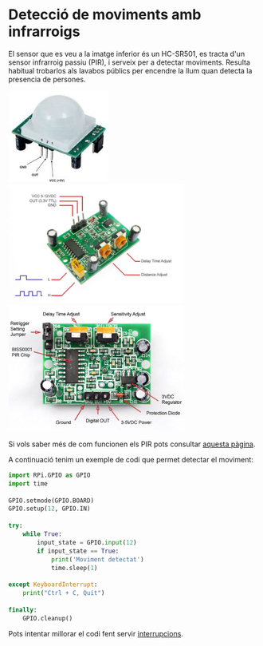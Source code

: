 
# Detecció de moviments amb infrarroigs


El sensor que es veu a la imatge inferior és un HC-SR501, es tracta d'un sensor infrarroig passiu (PIR), i serveix per a detectar moviments. Resulta habitual trobarlos als lavabos públics per encendre la llum quan detecta la presencia de persones.

<img src="img/PIR_1.jpeg" style="centered" width="40%">

<img src="img/PIR_2.jpg" style="centered" width="70%">

<img src="img/PIR_3.jpg" style="centered" width="70%">

Si vols saber més de com funcionen els PIR pots consultar <a href="https://learn.adafruit.com/pir-passive-infrared-proximity-motion-sensor/how-pirs-work" target="_blank">aquesta pàgina</a>.

A continuació tenim un exemple de codi que permet detectar el moviment:


```python
import RPi.GPIO as GPIO
import time

GPIO.setmode(GPIO.BOARD)
GPIO.setup(12, GPIO.IN)

try:
    while True:
        input_state = GPIO.input(12)
        if input_state == True:
            print('Moviment detectat')
            time.sleep(1)
            
except KeyboardInterrupt:
    print("Ctrl + C, Quit")
    
finally:
    GPIO.cleanup()
```

Pots intentar millorar el codi fent servir <a href="https://niobio.github.io/raspi/interrupts/interrupts.html" target="_blank">interrupcions</a>.
